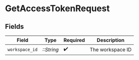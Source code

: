# GetAccessTokenRequest


## Fields

| Field              | Type               | Required           | Description        |
| ------------------ | ------------------ | ------------------ | ------------------ |
| `workspace_id`     | *::String*         | :heavy_check_mark: | The workspace ID   |